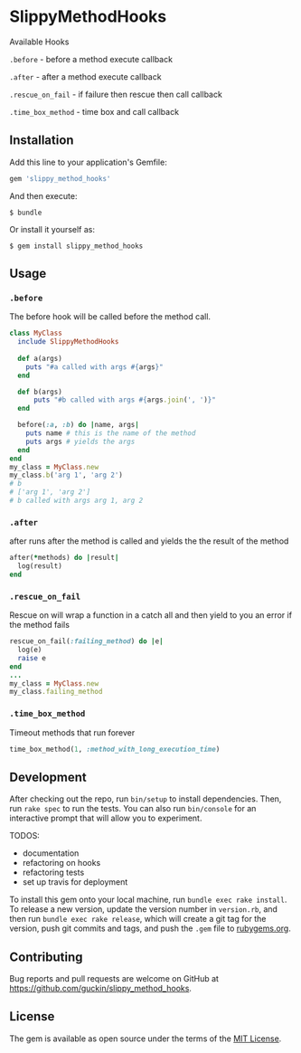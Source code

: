 # SlippyMethodHooks

Available Hooks 

`.before` - before a method execute callback 

`.after` - after a method execute callback

`.rescue_on_fail` - if failure then rescue then call callback

`.time_box_method` - time box and call callback

## Installation

Add this line to your application's Gemfile:

```ruby
gem 'slippy_method_hooks'
```

And then execute:

    $ bundle

Or install it yourself as:

    $ gem install slippy_method_hooks

## Usage

###  `.before`
The before hook will be called before the method call.
```ruby
class MyClass
  include SlippyMethodHooks
  
  def a(args)
    puts "#a called with args #{args}"
  end

  def b(args)
      puts "#b called with args #{args.join(', ')}"
  end

  before(:a, :b) do |name, args|
    puts name # this is the name of the method
    puts args # yields the args 
  end
end
my_class = MyClass.new
my_class.b('arg 1', 'arg 2')
# b
# ['arg 1', 'arg 2']
# b called with args arg 1, arg 2
```
 

### `.after`
after runs after the method is called and yields the the result of
the method
```ruby
after(*methods) do |result|
  log(result)
end
```

### `.rescue_on_fail`

Rescue on will wrap a function in a catch all and then yield to you an error if the method fails
```ruby
rescue_on_fail(:failing_method) do |e|
  log(e)
  raise e
end
...
my_class = MyClass.new
my_class.failing_method
```

### `.time_box_method`

Timeout methods that run forever
```ruby
time_box_method(1, :method_with_long_execution_time)
```

## Development

After checking out the repo, run `bin/setup` 
to install dependencies. Then, run `rake spec`
to run the tests. You can also run `bin/console` 
for an interactive prompt that will allow you to
experiment.

TODOS:
 * documentation
 * refactoring on hooks
 * refactoring tests
 * set up travis for deployment

To install this gem onto your local machine, run 
`bundle exec rake install`. To release a new version,
update the version number in `version.rb`, and then
run `bundle exec rake release`, which will create a
git tag for the version, push git commits and tags,
and push the `.gem` file to 
[rubygems.org](https://rubygems.org).

## Contributing

Bug reports and pull requests are welcome
on GitHub at https://github.com/guckin/slippy_method_hooks.

## License

The gem is available as open source under the 
terms of the [MIT License](https://opensource.org/licenses/MIT).
